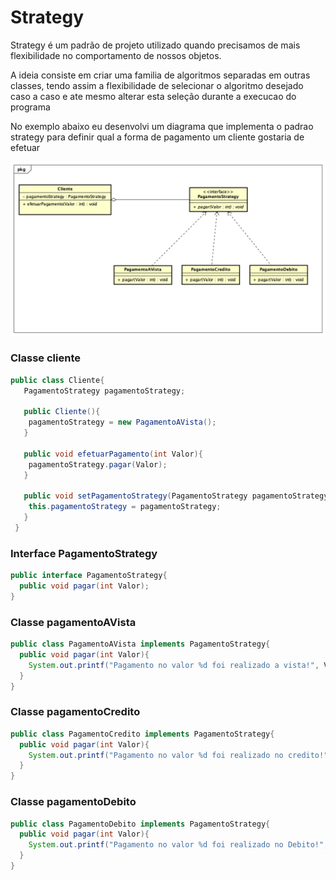 <h1>Strategy</h1>

Strategy é um padrão de projeto utilizado quando precisamos de mais flexibilidade no comportamento de nossos objetos.

A ideia consiste em criar uma familia de algoritmos separadas em outras classes, tendo assim a flexibilidade de selecionar o algoritmo desejado caso a caso
e ate mesmo alterar esta seleção durante a execucao do programa

No exemplo abaixo eu desenvolvi um diagrama que implementa o padrao strategy para definir qual a forma de pagamento um cliente gostaria de efetuar

![diagrama](./images/Strategy.png)



<h3>Classe cliente </h3>

``` Java
public class Cliente{
   PagamentoStrategy pagamentoStrategy;
 
   public Cliente(){
    pagamentoStrategy = new PagamentoAVista();
   }
 
   public void efetuarPagamento(int Valor){
    pagamentoStrategy.pagar(Valor);
   }
   
   public void setPagamentoStrategy(PagamentoStrategy pagamentoStrategy) {
    this.pagamentoStrategy = pagamentoStrategy;
   }   
 }
```

<h3>Interface PagamentoStrategy </h3>

```Java
public interface PagamentoStrategy{
  public void pagar(int Valor);
}
```

<h3>Classe pagamentoAVista </h3>

```Java
public class PagamentoAVista implements PagamentoStrategy{
  public void pagar(int Valor){
    System.out.printf("Pagamento no valor %d foi realizado a vista!", Valor);
  }
}
```

<h3>Classe pagamentoCredito </h3>

```Java
public class PagamentoCredito implements PagamentoStrategy{
  public void pagar(int Valor){
    System.out.printf("Pagamento no valor %d foi realizado no credito!", Valor);
  }
}
```

<h3>Classe pagamentoDebito </h3>

```Java
public class PagamentoDebito implements PagamentoStrategy{
  public void pagar(int Valor){
    System.out.printf("Pagamento no valor %d foi realizado no Debito!", Valor);
  }
}
```
